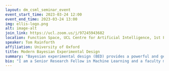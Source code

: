 ```yaml
---
layout: dm_csml_seminar_event
event_start_time: 2023-03-24 12:00
event_end_time: 2023-03-24 13:00
img: ellis-logo.png
alt: image-alt
join_link: https://ucl.zoom.us/j/97245943682
location: Function Space, UCL Centre for Artificial Intelligence, 1st Floor, 90 High Holborn, London WC1V 6BH
speaker: Tom Rainforth
affiliation: University of Oxford
title: Modern Bayesian Experimental Design
summary: "Bayesian experimental design (BED) provides a powerful and general framework for optimizing the design of experiments. However, its deployment often poses substantial computational challenges that can undermine its practical use. In this talk, I will outline how recent advances have transformed our ability to overcome these challenges and thus utilize BED effectively, before discussing some key areas for future development in the field.  Related review paper: https://arxiv.org/abs/2302.14545"
bio: "I am a Senior Research Fellow in Machine Learning and a faculty member of the OxCSML Group in the Department of Statistics at the University of Oxford, where I run the RainML Research Lab (https://rainml.uk/).  My research covers a wide range of topics in and around machine learning and experimental design, with areas of particular interest including Bayesian experimental design, deep learning, representation learning, generative models, Monte Carlo methods, active learning, probabilistic programming, and variational inference."
---
```

